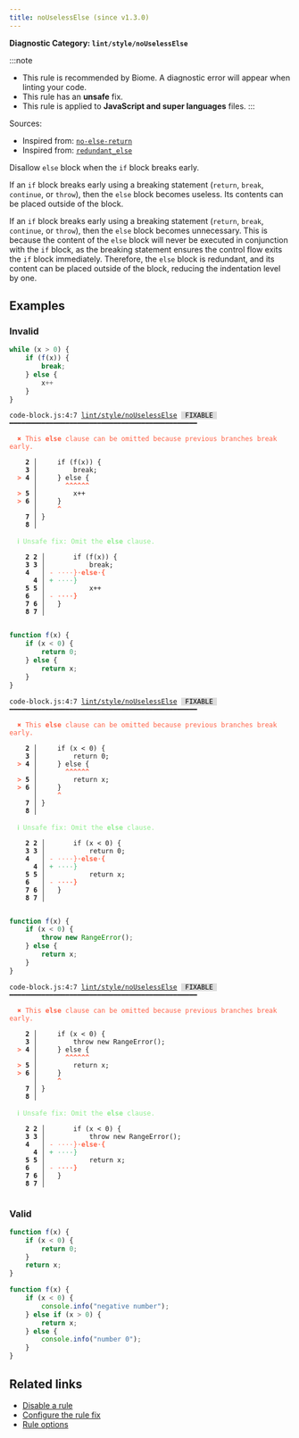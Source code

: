 ```yaml
---
title: noUselessElse (since v1.3.0)
---
```


**Diagnostic Category: `lint/style/noUselessElse`**

:::note
- This rule is recommended by Biome. A diagnostic error will appear when linting your code.
- This rule has an **unsafe** fix.
- This rule is applied to **JavaScript and super languages** files.
:::

Sources: 
- Inspired from: <a href="https://eslint.org/docs/latest/rules/no-else-return" target="_blank"><code>no-else-return</code></a>
- Inspired from: <a href="https://rust-lang.github.io/rust-clippy/master/#/redundant_else 	" target="_blank"><code>redundant_else 	</code></a>

Disallow `else` block when the `if` block breaks early.

If an `if` block breaks early using a breaking statement (`return`, `break`, `continue`, or `throw`),
then the `else` block becomes useless.
Its contents can be placed outside of the block.

If an `if` block breaks early using a breaking statement (`return`, `break`, `continue`, or `throw`),
then the `else` block becomes unnecessary.
This is because the content of the `else` block will never be executed in conjunction with the `if` block,
as the breaking statement ensures the control flow exits the `if` block immediately.
Therefore, the `else` block is redundant, and its content can be placed outside of the block,
reducing the indentation level by one.

## Examples

### Invalid

```js
while (x > 0) {
    if (f(x)) {
        break;
    } else {
        x++
    }
}
```

<pre class="language-text"><code class="language-text">code-block.js:4:7 <a href="https://biomejs.dev/linter/rules/no-useless-else">lint/style/noUselessElse</a> <span style="color: #000; background-color: #ddd;"> FIXABLE </span> ━━━━━━━━━━━━━━━━━━━━━━━━━━━━━━━━━━━━━━━━━━━━━━━

<strong><span style="color: Tomato;">  </span></strong><strong><span style="color: Tomato;">✖</span></strong> <span style="color: Tomato;">This </span><span style="color: Tomato;"><strong>else</strong></span><span style="color: Tomato;"> clause can be omitted because previous branches break early.</span>
  
    <strong>2 │ </strong>    if (f(x)) {
    <strong>3 │ </strong>        break;
<strong><span style="color: Tomato;">  </span></strong><strong><span style="color: Tomato;">&gt;</span></strong> <strong>4 │ </strong>    } else {
   <strong>   │ </strong>      <strong><span style="color: Tomato;">^</span></strong><strong><span style="color: Tomato;">^</span></strong><strong><span style="color: Tomato;">^</span></strong><strong><span style="color: Tomato;">^</span></strong><strong><span style="color: Tomato;">^</span></strong><strong><span style="color: Tomato;">^</span></strong>
<strong><span style="color: Tomato;">  </span></strong><strong><span style="color: Tomato;">&gt;</span></strong> <strong>5 │ </strong>        x++
<strong><span style="color: Tomato;">  </span></strong><strong><span style="color: Tomato;">&gt;</span></strong> <strong>6 │ </strong>    }
   <strong>   │ </strong>    <strong><span style="color: Tomato;">^</span></strong>
    <strong>7 │ </strong>}
    <strong>8 │ </strong>
  
<strong><span style="color: lightgreen;">  </span></strong><strong><span style="color: lightgreen;">ℹ</span></strong> <span style="color: lightgreen;">Unsafe fix</span><span style="color: lightgreen;">: </span><span style="color: lightgreen;">Omit the </span><span style="color: lightgreen;"><strong>else</strong></span><span style="color: lightgreen;"> clause.</span>
  
    <strong>2</strong> <strong>2</strong><strong> │ </strong>      if (f(x)) {
    <strong>3</strong> <strong>3</strong><strong> │ </strong>          break;
    <strong>4</strong>  <strong> │ </strong><span style="color: Tomato;">-</span> <span style="color: Tomato;"><span style="opacity: 0.8;">·</span></span><span style="color: Tomato;"><span style="opacity: 0.8;">·</span></span><span style="color: Tomato;"><span style="opacity: 0.8;">·</span></span><span style="color: Tomato;"><span style="opacity: 0.8;">·</span></span><span style="color: Tomato;">}</span><span style="color: Tomato;"><span style="opacity: 0.8;"><strong>·</strong></span></span><span style="color: Tomato;"><strong>e</strong></span><span style="color: Tomato;"><strong>l</strong></span><span style="color: Tomato;"><strong>s</strong></span><span style="color: Tomato;"><strong>e</strong></span><span style="color: Tomato;"><span style="opacity: 0.8;"><strong>·</strong></span></span><span style="color: Tomato;"><strong>{</strong></span>
      <strong>4</strong><strong> │ </strong><span style="color: MediumSeaGreen;">+</span> <span style="color: MediumSeaGreen;"><span style="opacity: 0.8;">·</span></span><span style="color: MediumSeaGreen;"><span style="opacity: 0.8;">·</span></span><span style="color: MediumSeaGreen;"><span style="opacity: 0.8;">·</span></span><span style="color: MediumSeaGreen;"><span style="opacity: 0.8;">·</span></span><span style="color: MediumSeaGreen;">}</span>
    <strong>5</strong> <strong>5</strong><strong> │ </strong>          x++
    <strong>6</strong>  <strong> │ </strong><span style="color: Tomato;">-</span> <span style="color: Tomato;"><span style="opacity: 0.8;"><strong>·</strong></span></span><span style="color: Tomato;"><span style="opacity: 0.8;"><strong>·</strong></span></span><span style="color: Tomato;"><span style="opacity: 0.8;"><strong>·</strong></span></span><span style="color: Tomato;"><span style="opacity: 0.8;"><strong>·</strong></span></span><span style="color: Tomato;"><strong>}</strong></span>
    <strong>7</strong> <strong>6</strong><strong> │ </strong>  }
    <strong>8</strong> <strong>7</strong><strong> │ </strong>  
  
</code></pre>

```js
function f(x) {
    if (x < 0) {
        return 0;
    } else {
        return x;
    }
}
```

<pre class="language-text"><code class="language-text">code-block.js:4:7 <a href="https://biomejs.dev/linter/rules/no-useless-else">lint/style/noUselessElse</a> <span style="color: #000; background-color: #ddd;"> FIXABLE </span> ━━━━━━━━━━━━━━━━━━━━━━━━━━━━━━━━━━━━━━━━━━━━━━━

<strong><span style="color: Tomato;">  </span></strong><strong><span style="color: Tomato;">✖</span></strong> <span style="color: Tomato;">This </span><span style="color: Tomato;"><strong>else</strong></span><span style="color: Tomato;"> clause can be omitted because previous branches break early.</span>
  
    <strong>2 │ </strong>    if (x &lt; 0) {
    <strong>3 │ </strong>        return 0;
<strong><span style="color: Tomato;">  </span></strong><strong><span style="color: Tomato;">&gt;</span></strong> <strong>4 │ </strong>    } else {
   <strong>   │ </strong>      <strong><span style="color: Tomato;">^</span></strong><strong><span style="color: Tomato;">^</span></strong><strong><span style="color: Tomato;">^</span></strong><strong><span style="color: Tomato;">^</span></strong><strong><span style="color: Tomato;">^</span></strong><strong><span style="color: Tomato;">^</span></strong>
<strong><span style="color: Tomato;">  </span></strong><strong><span style="color: Tomato;">&gt;</span></strong> <strong>5 │ </strong>        return x;
<strong><span style="color: Tomato;">  </span></strong><strong><span style="color: Tomato;">&gt;</span></strong> <strong>6 │ </strong>    }
   <strong>   │ </strong>    <strong><span style="color: Tomato;">^</span></strong>
    <strong>7 │ </strong>}
    <strong>8 │ </strong>
  
<strong><span style="color: lightgreen;">  </span></strong><strong><span style="color: lightgreen;">ℹ</span></strong> <span style="color: lightgreen;">Unsafe fix</span><span style="color: lightgreen;">: </span><span style="color: lightgreen;">Omit the </span><span style="color: lightgreen;"><strong>else</strong></span><span style="color: lightgreen;"> clause.</span>
  
    <strong>2</strong> <strong>2</strong><strong> │ </strong>      if (x &lt; 0) {
    <strong>3</strong> <strong>3</strong><strong> │ </strong>          return 0;
    <strong>4</strong>  <strong> │ </strong><span style="color: Tomato;">-</span> <span style="color: Tomato;"><span style="opacity: 0.8;">·</span></span><span style="color: Tomato;"><span style="opacity: 0.8;">·</span></span><span style="color: Tomato;"><span style="opacity: 0.8;">·</span></span><span style="color: Tomato;"><span style="opacity: 0.8;">·</span></span><span style="color: Tomato;">}</span><span style="color: Tomato;"><span style="opacity: 0.8;"><strong>·</strong></span></span><span style="color: Tomato;"><strong>e</strong></span><span style="color: Tomato;"><strong>l</strong></span><span style="color: Tomato;"><strong>s</strong></span><span style="color: Tomato;"><strong>e</strong></span><span style="color: Tomato;"><span style="opacity: 0.8;"><strong>·</strong></span></span><span style="color: Tomato;"><strong>{</strong></span>
      <strong>4</strong><strong> │ </strong><span style="color: MediumSeaGreen;">+</span> <span style="color: MediumSeaGreen;"><span style="opacity: 0.8;">·</span></span><span style="color: MediumSeaGreen;"><span style="opacity: 0.8;">·</span></span><span style="color: MediumSeaGreen;"><span style="opacity: 0.8;">·</span></span><span style="color: MediumSeaGreen;"><span style="opacity: 0.8;">·</span></span><span style="color: MediumSeaGreen;">}</span>
    <strong>5</strong> <strong>5</strong><strong> │ </strong>          return x;
    <strong>6</strong>  <strong> │ </strong><span style="color: Tomato;">-</span> <span style="color: Tomato;"><span style="opacity: 0.8;"><strong>·</strong></span></span><span style="color: Tomato;"><span style="opacity: 0.8;"><strong>·</strong></span></span><span style="color: Tomato;"><span style="opacity: 0.8;"><strong>·</strong></span></span><span style="color: Tomato;"><span style="opacity: 0.8;"><strong>·</strong></span></span><span style="color: Tomato;"><strong>}</strong></span>
    <strong>7</strong> <strong>6</strong><strong> │ </strong>  }
    <strong>8</strong> <strong>7</strong><strong> │ </strong>  
  
</code></pre>

```js
function f(x) {
    if (x < 0) {
        throw new RangeError();
    } else {
        return x;
    }
}
```

<pre class="language-text"><code class="language-text">code-block.js:4:7 <a href="https://biomejs.dev/linter/rules/no-useless-else">lint/style/noUselessElse</a> <span style="color: #000; background-color: #ddd;"> FIXABLE </span> ━━━━━━━━━━━━━━━━━━━━━━━━━━━━━━━━━━━━━━━━━━━━━━━

<strong><span style="color: Tomato;">  </span></strong><strong><span style="color: Tomato;">✖</span></strong> <span style="color: Tomato;">This </span><span style="color: Tomato;"><strong>else</strong></span><span style="color: Tomato;"> clause can be omitted because previous branches break early.</span>
  
    <strong>2 │ </strong>    if (x &lt; 0) {
    <strong>3 │ </strong>        throw new RangeError();
<strong><span style="color: Tomato;">  </span></strong><strong><span style="color: Tomato;">&gt;</span></strong> <strong>4 │ </strong>    } else {
   <strong>   │ </strong>      <strong><span style="color: Tomato;">^</span></strong><strong><span style="color: Tomato;">^</span></strong><strong><span style="color: Tomato;">^</span></strong><strong><span style="color: Tomato;">^</span></strong><strong><span style="color: Tomato;">^</span></strong><strong><span style="color: Tomato;">^</span></strong>
<strong><span style="color: Tomato;">  </span></strong><strong><span style="color: Tomato;">&gt;</span></strong> <strong>5 │ </strong>        return x;
<strong><span style="color: Tomato;">  </span></strong><strong><span style="color: Tomato;">&gt;</span></strong> <strong>6 │ </strong>    }
   <strong>   │ </strong>    <strong><span style="color: Tomato;">^</span></strong>
    <strong>7 │ </strong>}
    <strong>8 │ </strong>
  
<strong><span style="color: lightgreen;">  </span></strong><strong><span style="color: lightgreen;">ℹ</span></strong> <span style="color: lightgreen;">Unsafe fix</span><span style="color: lightgreen;">: </span><span style="color: lightgreen;">Omit the </span><span style="color: lightgreen;"><strong>else</strong></span><span style="color: lightgreen;"> clause.</span>
  
    <strong>2</strong> <strong>2</strong><strong> │ </strong>      if (x &lt; 0) {
    <strong>3</strong> <strong>3</strong><strong> │ </strong>          throw new RangeError();
    <strong>4</strong>  <strong> │ </strong><span style="color: Tomato;">-</span> <span style="color: Tomato;"><span style="opacity: 0.8;">·</span></span><span style="color: Tomato;"><span style="opacity: 0.8;">·</span></span><span style="color: Tomato;"><span style="opacity: 0.8;">·</span></span><span style="color: Tomato;"><span style="opacity: 0.8;">·</span></span><span style="color: Tomato;">}</span><span style="color: Tomato;"><span style="opacity: 0.8;"><strong>·</strong></span></span><span style="color: Tomato;"><strong>e</strong></span><span style="color: Tomato;"><strong>l</strong></span><span style="color: Tomato;"><strong>s</strong></span><span style="color: Tomato;"><strong>e</strong></span><span style="color: Tomato;"><span style="opacity: 0.8;"><strong>·</strong></span></span><span style="color: Tomato;"><strong>{</strong></span>
      <strong>4</strong><strong> │ </strong><span style="color: MediumSeaGreen;">+</span> <span style="color: MediumSeaGreen;"><span style="opacity: 0.8;">·</span></span><span style="color: MediumSeaGreen;"><span style="opacity: 0.8;">·</span></span><span style="color: MediumSeaGreen;"><span style="opacity: 0.8;">·</span></span><span style="color: MediumSeaGreen;"><span style="opacity: 0.8;">·</span></span><span style="color: MediumSeaGreen;">}</span>
    <strong>5</strong> <strong>5</strong><strong> │ </strong>          return x;
    <strong>6</strong>  <strong> │ </strong><span style="color: Tomato;">-</span> <span style="color: Tomato;"><span style="opacity: 0.8;"><strong>·</strong></span></span><span style="color: Tomato;"><span style="opacity: 0.8;"><strong>·</strong></span></span><span style="color: Tomato;"><span style="opacity: 0.8;"><strong>·</strong></span></span><span style="color: Tomato;"><span style="opacity: 0.8;"><strong>·</strong></span></span><span style="color: Tomato;"><strong>}</strong></span>
    <strong>7</strong> <strong>6</strong><strong> │ </strong>  }
    <strong>8</strong> <strong>7</strong><strong> │ </strong>  
  
</code></pre>

### Valid

```js
function f(x) {
    if (x < 0) {
        return 0;
    }
    return x;
}
```

```js
function f(x) {
    if (x < 0) {
        console.info("negative number");
    } else if (x > 0) {
        return x;
    } else {
        console.info("number 0");
    }
}
```

## Related links

- [Disable a rule](/linter/#disable-a-lint-rule)
- [Configure the rule fix](/linter#configure-the-rule-fix)
- [Rule options](/linter/#rule-options)
